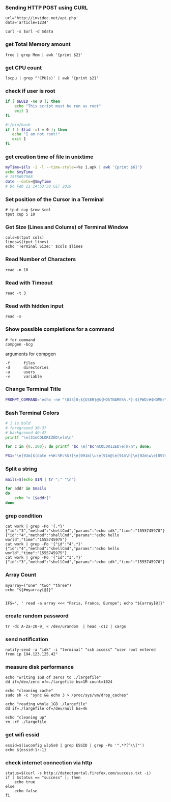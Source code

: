 

### Sending HTTP POST using CURL

    url='http://invidec.net/api.php'
    data='article=1234'

    curl -s $url -d $data



### get Total Memory amount

    free | grep Mem | awk '{print $2}'


### get CPU count

    lscpu | grep ^'CPU(s)' | awk '{print $2}'


### check if user is root

~~~bash
if [ $EUID -ne 0 ]; then
    echo "This script must be run as root"
    exit 1
fi
~~~

~~~bash
#!/bin/bash
if ! [ $(id -u) = 0 ]; then
   echo "I am not root!"
   exit 1
fi
~~~

### get creation time of file in unixtime

~~~bash
myTime=$(ls -1 -l --time-style=+%s 1.apk | awk '{print $6}')
echo $myTime
# 1555697968
date --date=@$myTime
# Do Feb 21 14:53:38 CET 2019
~~~




### Set position of the Cursor in a Terminal

    # tput cup $row $col
    tput cup 5 10

### Get Size (Lines and Colums) of Terminal Window

    cols=$(tput cols)
    lines=$(tput lines)
    echo 'Terminal Size:' $cols $lines

### Read Number of Characters

    read -n 10

### Read with Timeout

    read -t 3

### Read with hidden input

    read -s


### Show possible completions for a command

    # for command
    compgen -bcg

arguments for compgen

    -f      files
    -d      directories
    -u      users
    -v      variable

### Change Terminal Title

~~~bash
PROMPT_COMMAND='echo -ne "\033]0;${USER}@${HOSTNAME%%.*}:${PWD/#$HOME/\~}\007"'
~~~

### Bash Terminal Colors

~~~bash
# 1 is bold 
# foreground 30-37
# background 40-47
printf "\e[31mCOLORIZED\e[m\n"
~~~

~~~bash
for c in {0..200}; do printf "$c \e["$c"mCOLORIZED\e[m\n"; done;
~~~

~~~bash
PS1='\e[93m[$(date +%H:%M:%S)]\e[091m[\u\e[91m@\e[91m\h]\e[92m\w\e[097m>\e[00m'
~~~


### Split a string

~~~bash
mails=$(echo $IN | tr ";" "\n")

for addr in $mails
do
    echo "> [$addr]"
done
~~~

### grep condition

    cat work | grep -Po '{.*}'
    {"id":"3","method":"shellCmd","params":"echo idk","time":"1555745970"}
    {"id":"4","method":"shellCmd","params":"echo hello world","time":"1555745975"}
    cat work | grep -Po '{"id":"4".*}'
    {"id":"4","method":"shellCmd","params":"echo hello world","time":"1555745975"}
    cat work | grep -Po '{"id":"3".*}'
    {"id":"3","method":"shellCmd","params":"echo idk","time":"1555745970"}


### Array Count

    myarray=("one" "two" "three")
    echo "${#myarray[@]}"


    IFS=', ' read -a array <<< "Paris, France, Europe"; echo "${array[@]}"


### create random password

    tr -dc A-Za-z0-9_ < /dev/urandom  | head -c12 | xargs

### send notification

    notify-send -a "idk" -i "terminal" "ssh access" "user root entered from ip 194.123.125.42"



### measure disk performance

    echo "writing 1GB of zeros to ./largefile"
    dd if=/dev/zero of=./largefile bs=1M count=1024

    echo "cleaning cache"
    sudo sh -c "sync && echo 3 > /proc/sys/vm/drop_caches"

    echo "reading whole 1GB ./largefile"
    dd if=./largefile of=/dev/null bs=4k

    echo "cleaning up"
    rm -rf ./largefile


### get wifi essid

    essid=$(iwconfig wlp5s0 | grep ESSID | grep -Po '".*?[^\\]"')
    echo ${essid:1:-1}

### check internet connection via http

    status=$(curl -s http://detectportal.firefox.com/success.txt -i)
    if [ $status == "success" ]; then
        echo true
    else
        echo false
    fi


